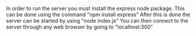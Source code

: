 In order to run the server you must install the express node package.
This can be done using the command "npm install express"
After this is done the server can be started by using "node index.js"
You can then connect to the server through any web browser by going to "localhost:300"
